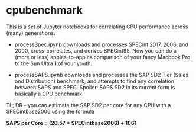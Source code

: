 # cpubenchmark

This is a set of Jupyter notebooks for correlating CPU performance across (many) generations.

- processSpec.ipynb downloads and processes SPECint 2017, 2006, and 2000, cross-correlates, and derives SPECint95. Now you can do a (more or less) apples-to-apples comparison of your fancy Macbook Pro to the Sun Ultra 1 of your youth.

- processSAPS.ipynb downloads and processes the SAP SD2 Tier (Sales and Distribution) benchmark, and attempts to find any correlation between SAPS and SPEC. Spoiler: SAPS SD2 in its current form is basically a CPU benchmark.

TL; DR - you can estimate the SAP SD2 per core for any CPU with a SPECintbase2006 using the formula

**SAPS per Core = (20.57 * SPECintbase2006) + 1061**
